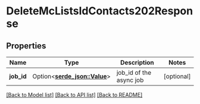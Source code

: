 # DeleteMcListsIdContacts202Response

## Properties

Name | Type | Description | Notes
------------ | ------------- | ------------- | -------------
**job_id** | Option<[**serde_json::Value**](.md)> | job_id of the async job | [optional]

[[Back to Model list]](../README.md#documentation-for-models) [[Back to API list]](../README.md#documentation-for-api-endpoints) [[Back to README]](../README.md)


